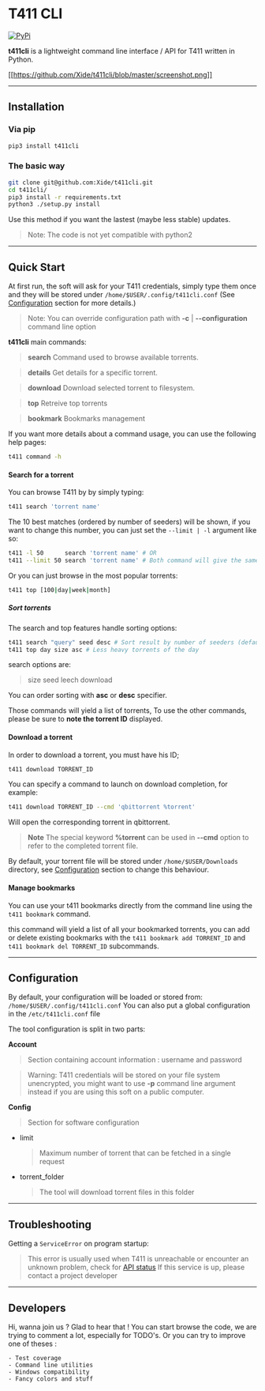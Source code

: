 T411 CLI
===================

[![PyPi](https://img.shields.io/pypi/v/t411cli.svg)](https://pypi.python.org/pypi/t411cli)


**t411cli** is a lightweight command line interface / API for T411 written in Python.

[[https://github.com/Xide/t411cli/blob/master/screenshot.png]]


----------
Installation
-------------

### Via pip

```sh
pip3 install t411cli
```

### The basic way

```sh
git clone git@github.com:Xide/t411cli.git
cd t411cli/
pip3 install -r requirements.txt
python3 ./setup.py install
```
Use this method if you want the lastest (maybe less stable) updates.


> Note: The code is not yet compatible with python2

----------
Quick Start
-------------

At first run, the soft will ask for your T411 credentials, simply type them once and they will be stored under ``` /home/$USER/.config/t411cli.conf ``` (See [Configuration](#configuration) section for more details.)
> Note: You can override configuration path with **-c** | **--configuration** command line option

**t411cli** main commands:

> **search**
> Command used to browse available torrents.

> **details**
> Get details for a specific torrent.

> **download**
> Download selected torrent to filesystem.

> **top**
> Retreive top torrents

> **bookmark**
> Bookmarks management

If you want more details about a command usage, you can use the following help pages:
```sh
t411 command -h
```

#### Search for a torrent

You can browse T411 by by simply typing:
```sh
t411 search 'torrent name'
```
The 10 best matches (ordered by number of seeders) will be shown, if you want to change this number, you can just set the ``` --limit | -l ``` argument like so:

```sh
t411 -l 50      search 'torrent name' # OR
t411 --limit 50 search 'torrent name' # Both command will give the same results
```
Or you can just browse in the most popular torrents:
```sh
t411 top [100|day|week|month]
```
##### Sort torrents
The search and top features handle sorting options:
```sh
t411 search "query" seed desc # Sort result by number of seeders (default behaviour)
t411 top day size asc # Less heavy torrents of the day
```
search options are:
> size
> seed
> leech
> download

You can order sorting  with **asc** or **desc** specifier.

Those  commands will yield a list of torrents, To use the other commands, please be sure to **note the torrent ID** displayed.

#### Download a torrent

In order to download a torrent, you must have his ID;
```sh
t411 download TORRENT_ID
```

You can specify a command to launch on download completion, for example:

```sh
t411 download TORRENT_ID --cmd 'qbittorrent %torrent'
```
Will open the corresponding torrent in qbittorrent.

> **Note**
> The special keyword **%torrent** can be used in **--cmd** option to refer to the completed torrent file.

By default, your torrent file will be stored under ```/home/$USER/Downloads``` directory, see [Configuration](#Configuration) section to change this behaviour.


#### Manage bookmarks

You can use your t411 bookmarks directly from the command line using the  ```t411 bookmark``` command.

this command will yield a list of all your bookmarked torrents, you can add or delete existing bookmarks with the ```t411 bookmark add TORRENT_ID``` and ```t411 bookmark del TORRENT_ID``` subcommands.

----------
Configuration
-------------

By default, your configuration will be loaded or stored from:
``` /home/$USER/.config/t411cli.conf ```
You can also put a global configuration in the ```/etc/t411cli.conf``` file

The tool configuration is split in two parts:

**Account**
> Section containing account information : username and password

> Warning: T411 credentials will be stored on your file system unencrypted, you might want to use **-p** command line argument instead if you are using this soft on a public computer.

**Config**
> Section for software configuration

* limit
   > Maximum number of torrent that can be fetched in a single request

* torrent_folder
	> The tool will download torrent files in this folder

----------
Troubleshooting
-------------

Getting a ```ServiceError``` on program startup:
> This error is usually used when T411 is unreachable or encounter an unknown problem, check for [API status](http://www.websitedown.info/api.t411.in)
> If this service is up, please contact a project developer

----------
Developers
-------------

Hi, wanna join us ? Glad to hear that !
You can start browse the code, we are trying to comment a lot, especially for TODO's.
Or you can try to improve one of theses :

	- Test coverage
	- Command line utilities
	- Windows compatibility
	- Fancy colors and stuff


